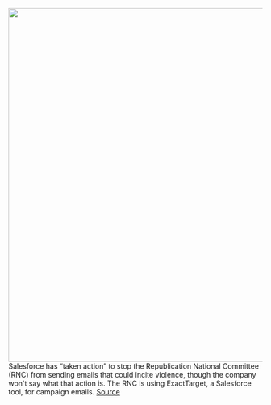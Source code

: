 <img src='https://cdn.vox-cdn.com/thumbor/KzoZvw0SaXIwp4Rux3u8UfhpRUc=/0x0:7200x4800/1200x800/filters:focal(3024x1824:4176x2976)/cdn.vox-cdn.com/uploads/chorus_image/image/68653218/1294967493.0.jpg' width='700px' /><br/>
Salesforce has “taken action” to stop the Republication National Committee (RNC) from sending emails that could incite violence, though the company won't say what that action is. The RNC is using ExactTarget, a Salesforce tool, for campaign emails.
<a href='https://www.theverge.com/2021/1/11/22225936/salesforce-stop-rnc-sending-emails-incite-violence'> Source <a/>